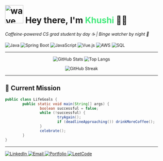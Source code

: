 <!-- README.md -->

<h1 align="left">
  <img src="https://user-images.githubusercontent.com/1303154/88677602-1635ba80-d120-11ea-84d8-d263ba5fc3c0.gif" width="60px" alt="wave" />
    Hey there, I'm <span style="color:#43e97b;">Khushi</span> 👩‍💻
</h1>

<p align="left">
    <em>Caffeine-powered CS grad student by day ☕ | Binge watcher by night 🍿</em>
</p>

<p align="left">
    <img src="https://img.shields.io/badge/Java-ED8B00?style=flat-square&logo=openjdk&logoColor=white" alt="Java" />
    <img src="https://img.shields.io/badge/Spring_Boot-6DB33F?style=flat-square&logo=spring-boot&logoColor=white" alt="Spring Boot" />
    <img src="https://img.shields.io/badge/JavaScript-F7DF1E?style=flat-square&logo=javascript&logoColor=black" alt="JavaScript" />
    <img src="https://img.shields.io/badge/Vue.js-4FC08D?style=flat-square&logo=vue.js&logoColor=white" alt="Vue.js" />
    <img src="https://img.shields.io/badge/AWS-232F3E?style=flat-square&logo=amazon-aws&logoColor=white" alt="AWS" />
    <img src="https://img.shields.io/badge/SQL-4479A1?style=flat-square&logo=sql&logoColor=white" alt="SQL" />
</p>

<hr />

<p align="center">
    <img src="https://github-readme-stats.vercel.app/api?username=khushi2405&show_icons=true&count_private=true&theme=radical&hide_border=true&hide=issues,contribs" alt="GitHub Stats" />
    <img src="https://github-readme-stats.vercel.app/api/top-langs/?username=khushi2405&layout=compact&hide_border=true&theme=radical&langs_count=6&hide=jupyter%20notebook,tex,css,php" alt="Top Langs" />
</p>
<p align="center">
    <img src="https://github-readme-streak-stats.herokuapp.com?user=khushi2405&theme=radical&hide_border=true" alt="GitHub Streak" />
</p>

---


## 🚀 Current Mission

```java
public class LifeGoals {
        public static void main(String[] args) {
                boolean successful = false;
                while (!successful) {
                        tryAgain();
                        if (deadlineApproaching()) drinkMoreCoffee();
                }
                celebrate();
        }
}
```

---

<p align="left">
    <a href="https://www.linkedin.com/in/khushi2405/" target="_blank">
        <img src="https://img.shields.io/badge/LinkedIn-0077B5?style=flat-square&logo=linkedin&logoColor=white" alt="LinkedIn" />
    </a>
    <a href="mailto:khushiigandhi2405@gmail.com" target="_blank">
        <img src="https://img.shields.io/badge/Gmail-D14836?style=flat-square&logo=gmail&logoColor=white" alt="Email" />
    </a>
    <a href="https://khushi2405.github.io/my-portfolio/" target="_blank">
        <img src="https://img.shields.io/badge/Portfolio-000000?style=flat-square&logo=firefox&logoColor=FF7139" alt="Portfolio" />
    </a>
    <a href="https://leetcode.com/u/Khushi_2405/" target="_blank">
        <img src="https://img.shields.io/badge/LeetCode-FFA116?style=flat-square&logo=LeetCode&logoColor=black" alt="LeetCode" />
    </a>
</p>

